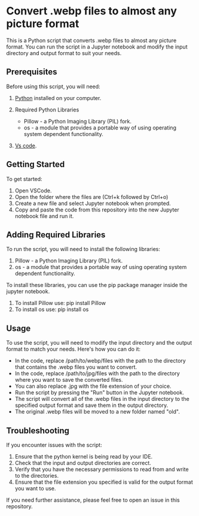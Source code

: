 # Convert .webp files to almost any picture format

This is a Python script that converts .webp files to almost any picture format. You can run the script in a Jupyter notebook and modify the input directory and output format to suit your needs.

## Prerequisites

Before using this script, you will need:

1. [Python](https://www.python.org) installed on your computer.
2.  Required Python Libraries
    - Pillow - a Python Imaging Library (PIL) fork.
    - os - a module that provides a portable way of using operating system dependent functionality.

3. [Vs code](https://code.visualstudio.com).

## Getting Started

To get started:

1. Open VSCode.
2. Open the folder where the files are (Ctrl+k followed by Ctrl+o)
3. Create a new file and select Jupyter notebook when prompted.
4. Copy and paste the code from this repository into the new Jupyter notebook file and run it.


## Adding Required Libraries

To run the script, you will need to install the following libraries:

1. Pillow - a Python Imaging Library (PIL) fork.
2. os - a module that provides a portable way of using operating system dependent functionality.

To install these libraries, you can use the pip package manager inside the jupyter notebook.

1. To install Pillow use:
pip install Pillow
2. To install os use:
pip install os

## Usage

To use the script, you will need to modify the input directory and the output format to match your needs. Here's how you can do it:

- In the code, replace /path/to/webp/files with the path to the directory that contains the .webp files you want to convert.
- In the code, replace /path/to/jpg/files with the path to the directory where you want to save the converted files. 
- You can also replace .jpg with the file extension of your choice.
- Run the script by pressing the "Run" button in the Jupyter notebook.
- The script will convert all of the .webp files in the input directory to the specified output format and save them in the output directory.
- The original .webp files will be moved to a new folder named "old".

## Troubleshooting

If you encounter issues with the script:

1. Ensure that the python kernel is being read by your IDE.
2. Check that the input and output directories are correct.
3. Verify that you have the necessary permissions to read from and write to the directories.
4. Ensure that the file extension you specified is valid for the output format you want to use.

If you need further assistance, please feel free to open an issue in this repository.
